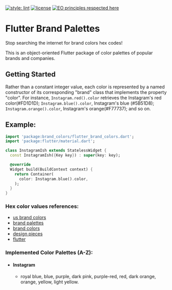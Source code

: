 [![style: lint](https://img.shields.io/badge/style-lint-4BC0F5.svg)](https://pub.dev/packages/lint)
[![license](https://img.shields.io/badge/license-mit-green.svg)](https://github.com/rafamizes/flutter_brand_palettes/blob/main/LICENSE)
[![EO principles respected here](https://www.elegantobjects.org/badge.svg)](https://www.elegantobjects.org)


# Flutter Brand Palettes

Stop searching the internet for brand colors hex codes!

This is an object-oriented Flutter package of color palettes of popular brands
and companies.

## Getting Started

Rather than a constant integer value, each color is represented by a named
constructor of its corresponding "brand" class that implements the property
"color". For instance, ```Instagram.red().color``` retrieves the Instagram's red
color(#FD1D1D); ```Instagram.blue().color```, Instagram's blue (#5B51D8);
```Instagram.orange().color```, Instagram's orange(#F77737); and so on.

## Example:
```dart
import 'package:brand_colors/flutter_brand_colors.dart';
import 'package:flutter/material.dart';

class InstagramIsh extends StatelessWidget {
  const InstagramIsh({Key key}) : super(key: key);

  @override
  Widget build(BuildContext context) {
    return Container(
      color: Instagram.blue().color,
    );
  }
}
```
### Hex color values references:
- [us brand colors](https://usbrandcolors.com/)
- [brand palettes](https://brandpalettes.com/)
- [brand colors](https://brandcolors.net/)
- [design pieces](https://www.designpieces.com/)
- [flutter](https://api.flutter.dev/index.html/)

### Implemented Color Palettes (A-Z):
- #### Instagram
  - royal blue, blue, purple, dark pink, purple-red, red, dark orange, orange, yellow, light yellow.

